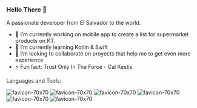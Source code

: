 ### Hello There 👋

A passionate developer from El Salvador to the world.

- 🔭 I’m currently working on mobile app to create a list for supermarket products on KT.
- 🌱 I’m currently learning Kotlin & Swift
- 👯 I’m looking to collaborate on proyects that help me to get even more experience
- ⚡ Fun fact: Trust Only In The Force - Cal Kestis

Languages and Tools:

![favicon-70x70](https://github.com/joeldeleon25/joeldeleon25/assets/68795368/92814ffe-f405-4c78-84da-8c66056cc733)
![favicon-70x70](https://github.com/joeldeleon25/joeldeleon25/assets/68795368/0370ba1d-cfd8-4a37-9d4e-4de8213b6ed4)
![favicon-70x70](https://github.com/joeldeleon25/joeldeleon25/assets/68795368/e997a147-7413-4f32-be3a-34dfc4860829)
![favicon-70x70](https://github.com/joeldeleon25/joeldeleon25/assets/68795368/e8c9534c-eace-4e6c-8a20-11c6ea28584f)
![favicon-70x70](https://github.com/joeldeleon25/joeldeleon25/assets/68795368/a0e9d26f-9a8e-49b2-a97d-46ea8f874f63)
![favicon-70x70](https://github.com/joeldeleon25/joeldeleon25/assets/68795368/321c8bd4-99c4-4bbb-b407-9c17170965bb)
